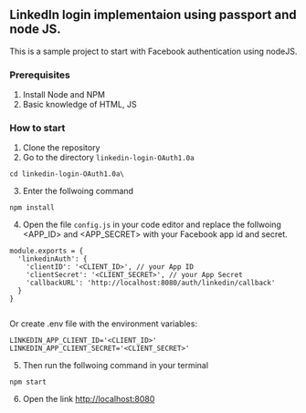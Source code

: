 ## LinkedIn login implementaion using passport and node JS.

This is a sample project to start with Facebook authentication using nodeJS. 

### Prerequisites 

1. Install Node and NPM
2. Basic knowledge of HTML, JS

### How to start 

1. Clone the repository
2. Go to the directory `linkedin-login-OAuth1.0a`

```
cd linkedin-login-OAuth1.0a\
```
3. Enter the follwoing command 

```
npm install
```
4. Open the file `config.js` in your code editor and replace the follwoing <APP_ID> and <APP_SECRET> with your Facebook app id and secret.

`````` JS
module.exports = {
  'linkedinAuth': {
    'clientID': '<CLIENT_ID>', // your App ID 
    'clientSecret': '<CLIENT_SECRET>', // your App Secret
    'callbackURL': 'http://localhost:8080/auth/linkedin/callback'
  }
}
 
``````
Or create .env file with the environment variables:
`````` JS
LINKEDIN_APP_CLIENT_ID='<CLIENT_ID>'
LINKEDIN_APP_CLIENT_SECRET='<CLIENT_SECRET>'
``````
5. Then run the follwoing command in your terminal

```
npm start
```
6. Open the link [http://localhost:8080](http://localhost:8080)




